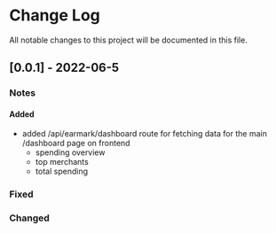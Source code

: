 # Change Log

All notable changes to this project will be documented in this file.


## [0.0.1] - 2022-06-5

### Notes

#### Added
- added /api/earmark/dashboard route for fetching data for the main /dashboard page on frontend
    - spending overview
    - top merchants
    - total spending

### Fixed

### Changed